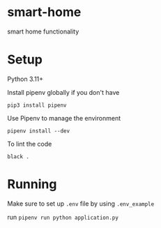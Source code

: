 # smart-home
smart home functionality

# Setup
Python 3.11+ 

Install pipenv globally if you don't have

`pip3 install pipenv`

Use Pipenv to manage the environment

`pipenv install --dev`

To lint the code

`black .`

# Running
Make sure to set up `.env` file by using `.env_example`

run `pipenv run python application.py`
